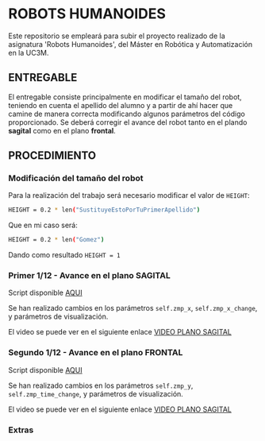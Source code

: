 # ROBOTS HUMANOIDES
Este repositorio se empleará para subir el proyecto realizado de la asignatura 'Robots Humanoides', del Máster en Robótica y Automatización en la UC3M.

## ENTREGABLE
El entregable consiste principalmente en modificar el tamaño del robot, teniendo en cuenta el apellido del alumno y a partir de ahí hacer que camine de manera correcta modificando algunos parámetros del código proporcionado. Se deberá corregir el avance del robot tanto en el plando **sagital** como en el plano **frontal**.

## PROCEDIMIENTO
### Modificación del tamaño del robot
Para la realización del trabajo será necesario modificar el valor de `HEIGHT`:
```bash
HEIGHT = 0.2 * len("SustituyeEstoPorTuPrimerApellido")
```
Que en mi caso será:
```bash
HEIGHT = 0.2 * len("Gomez")
```
Dando como resultado `HEIGHT = 1`

### Primer 1/12 - Avance en el plano SAGITAL
Script disponible [AQUI](Sagital_JGE.py)

Se han realizado cambios en los parámetros `self.zmp_x`, `self.zmp_x_change`, y parámetros de visualización.

El video se puede ver en el siguiente enlace [VIDEO PLANO SAGITAL](https://youtu.be/qRpz5R4lhLk)

### Segundo 1/12 - Avance en el plano FRONTAL
Script disponible [AQUI](Frontal_JGE.py)

Se han realizado cambios en los parámetros `self.zmp_y`, `self.zmp_time_change`, y parámetros de visualización.

El video se puede ver en el siguiente enlace [VIDEO PLANO SAGITAL](https://youtu.be/h9Fzvx-ElCU)

### Extras



